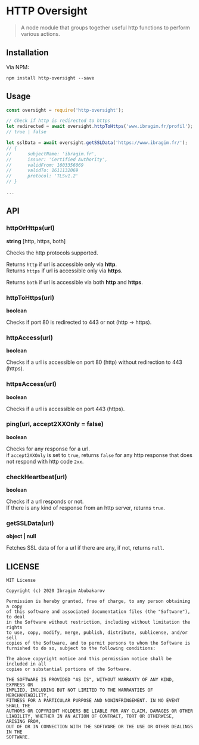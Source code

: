 # HTTP Oversight
> A node module that groups together useful http functions to perform various actions.

Installation
------------

Via NPM:

    npm install http-oversight --save


Usage
-----
```js
const oversight = require('http-oversight');

// Check if http is redirected to https
let redirected = await oversight.httpToHttps('www.ibragim.fr/profil');
// true | false

let sslData = await oversight.getSSLData('https://www.ibragim.fr/');
// {
//      subjectName: 'ibragim.fr',
//      issuer: 'Certified Authority',
//      validFrom: 1603356069
//      validTo: 1611132069
//      protocol: 'TLSv1.2'
// }

...
```

API
---

### httpOrHttps(url)
**string** [http, https, both]

Checks the http protocols supported.  

Returns `http` if url is accessible only via **http**.  
Returns `https` if url is accessible only via **https**.

Returns `both` if url is accessible via both **http** and **https**.


### httpToHttps(url) 
**boolean**

Checks if port 80 is redirected to 443 or not (http -> https).  


### httpAccess(url)
**boolean**

Checks if a url is accessible on port 80 (http) without redirection to 443 (https).  


### httpsAccess(url)
**boolean**

Checks if a url is accessible on port 443 (https).


### ping(url, accept2XXOnly = false)
**boolean**

Checks for any response for a url.  
if `accept2XXOnly` is set to `true`, returns `false` for any http response that does not respond with http code `2xx`.


### checkHeartbeat(url)
**boolean**

Checks if a url responds or not.  
If there is any kind of response from an http server, returns `true`.


### getSSLData(url)
**object | null**

Fetches SSL data of for a url if there are any, if not, returns `null`.



LICENSE
-------

    MIT License
    
    Copyright (c) 2020 Ibragim Abubakarov
    
    Permission is hereby granted, free of charge, to any person obtaining a copy
    of this software and associated documentation files (the "Software"), to deal
    in the Software without restriction, including without limitation the rights
    to use, copy, modify, merge, publish, distribute, sublicense, and/or sell
    copies of the Software, and to permit persons to whom the Software is
    furnished to do so, subject to the following conditions:
    
    The above copyright notice and this permission notice shall be included in all
    copies or substantial portions of the Software.
    
    THE SOFTWARE IS PROVIDED "AS IS", WITHOUT WARRANTY OF ANY KIND, EXPRESS OR
    IMPLIED, INCLUDING BUT NOT LIMITED TO THE WARRANTIES OF MERCHANTABILITY,
    FITNESS FOR A PARTICULAR PURPOSE AND NONINFRINGEMENT. IN NO EVENT SHALL THE
    AUTHORS OR COPYRIGHT HOLDERS BE LIABLE FOR ANY CLAIM, DAMAGES OR OTHER
    LIABILITY, WHETHER IN AN ACTION OF CONTRACT, TORT OR OTHERWISE, ARISING FROM,
    OUT OF OR IN CONNECTION WITH THE SOFTWARE OR THE USE OR OTHER DEALINGS IN THE
    SOFTWARE.
